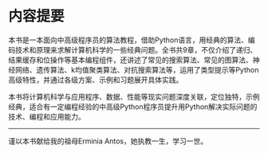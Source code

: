 # 内容提要

本书是一本面向中高级程序员的算法教程，借助Python语言，用经典的算法、编码技术和原理来求解计算机科学的一些经典问题。全书共9章，不仅介绍了递归、结果缓存和位操作等基本编程组件，还讲述了常见的搜索算法、常见的图算法、神经网络、遗传算法、k均值聚类算法、对抗搜索算法等，运用了类型提示等Python高级特性，并通过各级方案、示例和习题展开具体实践。

本书将计算机科学与应用程序、数据、性能等现实问题深度关联，定位独特，示例经典，适合有一定编程经验的中高级Python程序员提升用Python解决实际问题的技术、编程和应用能力。

---

谨以本书献给我的祖母Erminia Antos，她执教一生，学习一世。